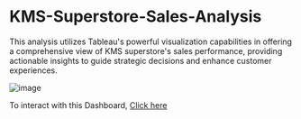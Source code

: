 # KMS-Superstore-Sales-Analysis

This analysis utilizes Tableau's powerful visualization capabilities in offering a comprehensive view of KMS superstore's sales performance, providing actionable insights to guide strategic decisions and enhance customer experiences.

![image](https://github.com/ChidimmaIdika/KMS-Superstore-Sales-Analysis/assets/137975543/4e8a2ced-a8b7-4d98-9d2a-454b6db31415)

To interact with this Dashboard, [Click here](https://public.tableau.com/views/KMSSuperstoreDashboard_16905292782510/Dashboard1?:language=en-GB&:display_count=n&:origin=viz_share_link)
